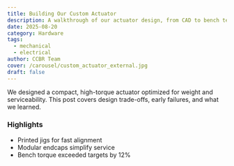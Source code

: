 ```yaml
---
title: Building Our Custom Actuator
description: A walkthrough of our actuator design, from CAD to bench tests.
date: 2025-08-20
category: Hardware
tags:
  - mechanical
  - electrical
author: CCBR Team
cover: /carousel/custom_actuator_external.jpg
draft: false
---
```


We designed a compact, high-torque actuator optimized for weight and serviceability. This post covers design trade-offs, early failures, and what we learned.

### Highlights
- Printed jigs for fast alignment
- Modular endcaps simplify service
- Bench torque exceeded targets by 12%
